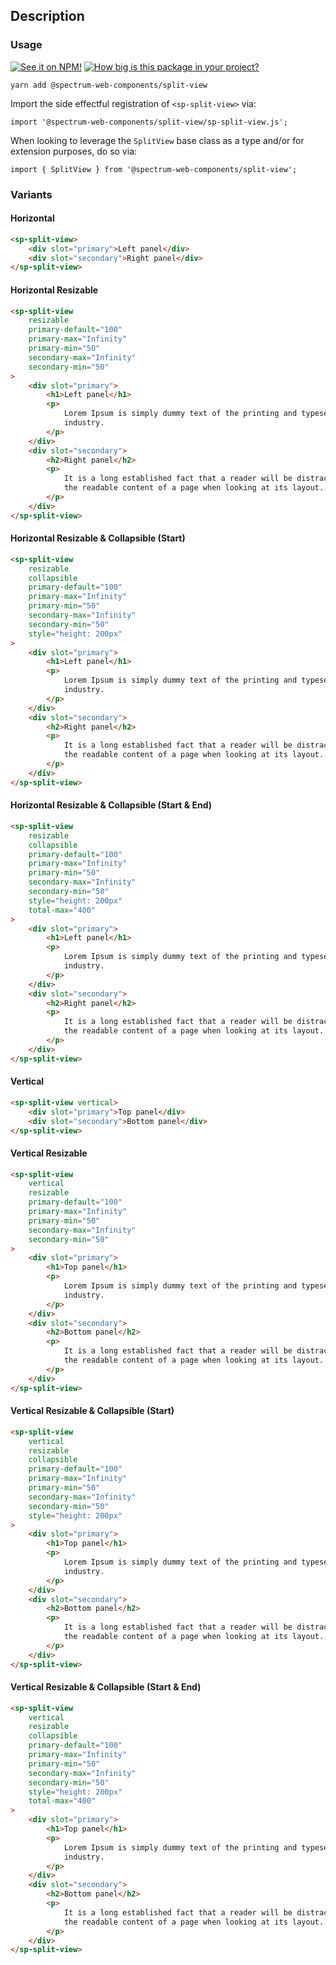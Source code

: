 ## Description

### Usage

[![See it on NPM!](https://img.shields.io/npm/v/@spectrum-web-components/split-view?style=for-the-badge)](https://www.npmjs.com/package/@spectrum-web-components/split-view)
[![How big is this package in your project?](https://img.shields.io/bundlephobia/minzip/@spectrum-web-components/split-view?style=for-the-badge)](https://bundlephobia.com/result?p=@spectrum-web-components/split-view)

```
yarn add @spectrum-web-components/split-view
```

Import the side effectful registration of `<sp-split-view>` via:

```
import '@spectrum-web-components/split-view/sp-split-view.js';
```

When looking to leverage the `SplitView` base class as a type and/or for extension purposes, do so via:

```
import { SplitView } from '@spectrum-web-components/split-view';
```

### Variants

#### Horizontal

```html
<sp-split-view>
    <div slot="primary">Left panel</div>
    <div slot="secondary">Right panel</div>
</sp-split-view>
```

#### Horizontal Resizable

```html
<sp-split-view
    resizable
    primary-default="100"
    primary-max="Infinity"
    primary-min="50"
    secondary-max="Infinity"
    secondary-min="50"
>
    <div slot="primary">
        <h1>Left panel</h1>
        <p>
            Lorem Ipsum is simply dummy text of the printing and typesetting
            industry.
        </p>
    </div>
    <div slot="secondary">
        <h2>Right panel</h2>
        <p>
            It is a long established fact that a reader will be distracted by
            the readable content of a page when looking at its layout.
        </p>
    </div>
</sp-split-view>
```

#### Horizontal Resizable & Collapsible (Start)

```html
<sp-split-view
    resizable
    collapsible
    primary-default="100"
    primary-max="Infinity"
    primary-min="50"
    secondary-max="Infinity"
    secondary-min="50"
    style="height: 200px"
>
    <div slot="primary">
        <h1>Left panel</h1>
        <p>
            Lorem Ipsum is simply dummy text of the printing and typesetting
            industry.
        </p>
    </div>
    <div slot="secondary">
        <h2>Right panel</h2>
        <p>
            It is a long established fact that a reader will be distracted by
            the readable content of a page when looking at its layout.
        </p>
    </div>
</sp-split-view>
```

#### Horizontal Resizable & Collapsible (Start & End)

```html
<sp-split-view
    resizable
    collapsible
    primary-default="100"
    primary-max="Infinity"
    primary-min="50"
    secondary-max="Infinity"
    secondary-min="50"
    style="height: 200px"
    total-max="400"
>
    <div slot="primary">
        <h1>Left panel</h1>
        <p>
            Lorem Ipsum is simply dummy text of the printing and typesetting
            industry.
        </p>
    </div>
    <div slot="secondary">
        <h2>Right panel</h2>
        <p>
            It is a long established fact that a reader will be distracted by
            the readable content of a page when looking at its layout.
        </p>
    </div>
</sp-split-view>
```

#### Vertical

```html
<sp-split-view vertical>
    <div slot="primary">Top panel</div>
    <div slot="secondary">Bottom panel</div>
</sp-split-view>
```

#### Vertical Resizable

```html
<sp-split-view
    vertical
    resizable
    primary-default="100"
    primary-max="Infinity"
    primary-min="50"
    secondary-max="Infinity"
    secondary-min="50"
>
    <div slot="primary">
        <h1>Top panel</h1>
        <p>
            Lorem Ipsum is simply dummy text of the printing and typesetting
            industry.
        </p>
    </div>
    <div slot="secondary">
        <h2>Bottom panel</h2>
        <p>
            It is a long established fact that a reader will be distracted by
            the readable content of a page when looking at its layout.
        </p>
    </div>
</sp-split-view>
```

#### Vertical Resizable & Collapsible (Start)

```html
<sp-split-view
    vertical
    resizable
    collapsible
    primary-default="100"
    primary-max="Infinity"
    primary-min="50"
    secondary-max="Infinity"
    secondary-min="50"
    style="height: 200px"
>
    <div slot="primary">
        <h1>Top panel</h1>
        <p>
            Lorem Ipsum is simply dummy text of the printing and typesetting
            industry.
        </p>
    </div>
    <div slot="secondary">
        <h2>Bottom panel</h2>
        <p>
            It is a long established fact that a reader will be distracted by
            the readable content of a page when looking at its layout.
        </p>
    </div>
</sp-split-view>
```

#### Vertical Resizable & Collapsible (Start & End)

```html
<sp-split-view
    vertical
    resizable
    collapsible
    primary-default="100"
    primary-max="Infinity"
    primary-min="50"
    secondary-max="Infinity"
    secondary-min="50"
    style="height: 200px"
    total-max="400"
>
    <div slot="primary">
        <h1>Top panel</h1>
        <p>
            Lorem Ipsum is simply dummy text of the printing and typesetting
            industry.
        </p>
    </div>
    <div slot="secondary">
        <h2>Bottom panel</h2>
        <p>
            It is a long established fact that a reader will be distracted by
            the readable content of a page when looking at its layout.
        </p>
    </div>
</sp-split-view>
```
